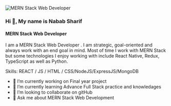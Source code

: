
![MERN Stack Web Developer](https://qph.cf2.quoracdn.net/main-qimg-073ea8b86447ed9310e7e73bd89894b3)

### Hi 👋, My name is Nabab Sharif
#### MERN Stack Web Developer

I am a MERN Stack Web Developer . I am strategic, goal-oriented and always work with an end goal in mind. Most of time I work with MERN Stack but some technologies I enjoy working with include React Native, Redux, TypeScript as well as Python.

Skills: REACT / JS / HTML / CSS/NodeJS/ExpressJS/MongoDB

- 🔭 I’m currently working on Final year project 
- 🌱 I’m currently learning Advance Full Stack practice and knowledages
- 👯 I’m looking to collaborate on gitHub 
- 💬 Ask me about MERN Stack Web Development 
